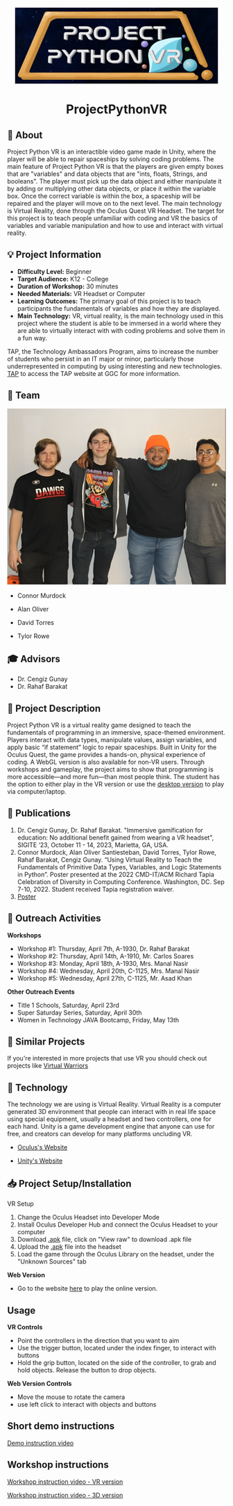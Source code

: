 <p align="center">
  <img alt="ProjectPythonVR Logo" src="Media/PPVRLogo.png" width="" height="175" />
  <h1 align="center">ProjectPythonVR</h1>
</p>

## 📢 About
  Project Python VR is an interactible video game made in Unity, where the player will be able to repair spaceships by solving coding problems. The main feature of Project Python VR is that the players are given empty boxes that are "variables" and data objects that are "ints, floats, Strings, and booleans". The player must pick up the data object and either manipulate it by adding or multiplying other data objects, or place it within the variable box. Once the correct variable is within the box, a spaceship will be repaired and the player will move on to the next level. The main technology is Virtual Reality, done through the Oculus Quest VR Headset. The target for this project is to teach people unfamiliar with coding and VR the basics of variables and variable manipulation and how to use and interact with virtual reality.
  
  
## 💡 Project Information

* <b>Difficulty Level:</b> Beginner
* <b>Target Audience:</b> K12 - College
* <b>Duration of Workshop:</b> 30 minutes
* <b>Needed Materials:</b> VR Headset or Computer
* <b>Learning Outcomes:</b> The primary goal of this project is to teach participants the fundamentals of variables and how they are displayed.
* <b>Main Technology:</b> VR, virtual reality, is the main technology used in this project where the student is able to be immersed in a world where they are able to virtually interact with with coding problems and solve them in a fun way.


TAP, the Technology Ambassadors Program, aims to increase the number of students who persist in an IT major or minor, particularly those underrepresented in computing by using interesting and new technologies. [TAP]([https://www.ggc.edu/academics/schools/school-of-science-and-technology/research-internships-service-learning/technology-ambassador-program/](https://www.ggc.edu/academics/school-of-science-and-technology/research-internships-service-learning/technology-ambassador-program)) to access the TAP website at GGC for more information.

## 👥 Team
![Pasted Graphic](Media/Team_members.PNG)
- Connor Murdock

- Alan Oliver

- David Torres

- Tylor Rowe

## 🎓 Advisors
* Dr. Cengiz Gunay
* Dr. Rahaf Barakat

## 📃 Project Description
Project Python VR is a virtual reality game designed to teach the fundamentals of programming in an immersive, space-themed environment. Players interact with data types, manipulate values, assign variables, and apply basic “if statement” logic to repair spaceships. Built in Unity for the Oculus Quest, the game provides a hands-on, physical experience of coding. A WebGL version is also available for non-VR users. Through workshops and gameplay, the project aims to show that programming is more accessible—and more fun—than most people think. The student has the option to either play in the VR version or use the [desktop version](https://simmer.io/@ConnorMurdock/project-python-3d) to play via computer/laptop.

## 📝 Publications
1. Dr. Cengiz Gunay, Dr. Rahaf Barakat. "Immersive gamification for education: No additional benefit gained from wearing a VR headset", SIGITE ‘23, October 11 - 14,  2023, Marietta, GA, USA.
2. Connor Murdock, Alan Oliver Santiesteban, David Torres, Tylor Rowe, Rahaf Barakat, Cengiz Gunay. “Using Virtual Reality to Teach the Fundamentals of Primitive Data Types, Variables, and Logic Statements in Python”. Poster presented at the 2022 CMD-IT/ACM Richard Tapia Celebration of Diversity in Computing Conference. Washington, DC. Sep 7-10, 2022. Student received Tapia registration waiver.
3. [Poster](https://github.com/TAP-GGC/ProjectPythonVR/blob/main/Media/Project_Python_VR_Final_Poster.pdf)

## 👐 Outreach Activities
**Workshops**
  - Workshop #1: Thursday, April 7th, A-1930, Dr. Rahaf Barakat
  - Workshop #2: Thursday, April 14th, A-1910, Mr. Carlos Soares
  - Workshop #3: Monday, April 18th, A-1930, Mrs. Manal Nasir
  - Workshop #4: Wednesday, April 20th, C-1125, Mrs. Manal Nasir
  - Workshop #5: Wednesday, April 27th, C-1125, Mr. Asad Khan
  
**Other Outreach Events**
  - Title 1 Schools, Saturday, April 23rd
  - Super Saturday Series, Saturday, April 30th
  - Women in Technology JAVA Bootcamp, Friday, May 13th

## 🔎 Similar Projects
If you're interested in more projects that use VR you should check out projects like [Virtual Warriors](https://github.com/TAP-GGC/VirtualWarriors)

## 🤖 Technology
  The technology we are using is Virtual Reality. Virtual Reality is a computer generated 3D environment that people can interact with in real life space using special equipment, usually a headset and two controllers, one for each hand. Unity is a game development engine that anyone can use for free, and creators can develop for many platforms uncluding VR.

- [Oculus's Website](https://www.meta.com/quest/)

- [Unity's Website](https://unity.com/)


## 📥 Project Setup/Installation
VR Setup
  1. Change the Oculus Headset into Developer Mode
  2. Install Oculus Developer Hub and connect the Oculus Headset to your computer
  3. Download [.apk](https://github.com/TAP-GGC/ProjectPythonVR/blame/main/Resources/ProjectPythonVRFinal.apk) file, click on "View raw" to download .apk file
  4. Upload the [.apk](https://github.com/TAP-GGC/ProjectPythonVR/blame/main/Resources/ProjectPythonVRFinal.apk) file into the headset
  6. Load the game through the Oculus Library on the headset, under the "Unknown Sources" tab

**Web Version**

  - Go to the website [here](https://simmer.io/@ConnorMurdock/project-python-3d) to play the online version.

## Usage
**VR Controls**

  - Point the controllers in the direction that you want to aim
  - Use the trigger button, located under the index finger, to interact with buttons
  - Hold the grip button, located on the side of the controller, to grab and hold objects. Release the button to drop objects.
  
**Web Version Controls**

  - Move the mouse to rotate the camera
  - use left click to interact with objects and buttons

## Short demo instructions
[Demo instruction video](https://youtu.be/3BmcVpolXJA)
## Workshop instructions
[Workshop instruction video - VR version](https://www.youtube.com/watch?v=aPC-4o15_AM)

[Workshop instruction video - 3D version](https://www.youtube.com/watch?v=45Rnq2RGrqw)
